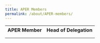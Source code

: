 ```yaml
---
title: APER Members
permalink: /about/APER-members/
---
```



<table>
  <tr>
    <th><b><center>APER Member</center></b></th>
    <th><b><center>Head of Delegation</center></b></th>
  </tr>
  <tr>
    <td></td>
    <td></td>
  </tr>
  <tr>
    <td></td>
    <td></td>
  </tr>
</table>
